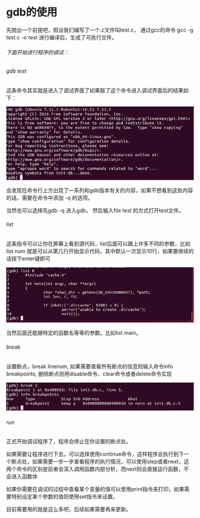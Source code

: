 # gdb的使用

先抛出一个前提吧，假设我们编写了一个.c文件叫test.c， 通过gcc的命令 gcc -g test.c -o test 进行编译后，生成了可执行文件。

###### 下面开始进行程序的调试：

###### gdb test

这条命令其实就是进入了调试界面了如果敲了这个命令进入调试界面后的结果如下：

![gdb1](.\img\gdb1.png)

会发现在命令行上方出现了一系列和gdb版本有关的内容，如果不想看到这些内容的话，需要在命令中添加 -q 的选项。

当然也可以选择先gdb -q 进入gdb， 然后输入file test 的方式打开test文件。

###### list 

这条指令可以让你在屏幕上看到源代码，list后面可以跟上许多不同的参数，比如list num 就是可以从第几行开始显示代码，其中默认一次显示10行，如果要继续的话按下enter键即可



![gdb2](.\img\gdb2.png)

当然后面还能跟特定的函数名等等的参数。比如list main。

###### break

设置断点，break linenum, 如果需要查看所有断点的信息则输入命令info breakpoints, 删除断点则用disable命令、clear命令或者delete命令实现

![gdb3](.\img\gdb3.png)

###### run

正式开始调试程序了，程序会停止在你设置的断点处。

如果需要让程序进行下去，可以选择使用continue命令，这样程序会执行到下一个断点处，如果需要一步一步查看程序的执行情况，可以使用step或者next，这两个命令的区别是前者会深入调用函数内部分析，而next则会直接运行函数，不会进入函数体

如果你需要在调试的过程中查看某个变量的值可以使用print指令来打印，如果需要特别设定某个参数的值则使用set指令来设置。

目前需要用的就是这么多吧，后续如果需要再来更新。